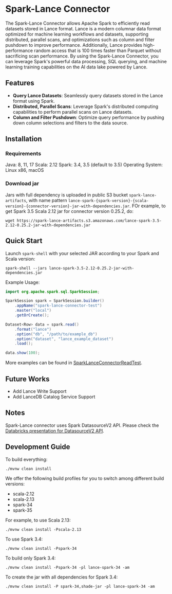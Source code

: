# Spark-Lance Connector

The Spark-Lance Connector allows Apache Spark to efficiently read datasets stored in Lance format.
Lance is a modern columnar data format optimized for machine learning workflows and datasets,
supporting distributed, parallel scans, and optimizations such as column and filter pushdown to improve performance.
Additionally, Lance provides high-performance random access that is 100 times faster than Parquet 
without sacrificing scan performance.
By using the Spark-Lance Connector, you can leverage Spark's powerful data processing, SQL querying, 
and machine learning training capabilities on the AI data lake powered by Lance.

## Features

* **Query Lance Datasets**: Seamlessly query datasets stored in the Lance format using Spark.
* **Distributed, Parallel Scans**: Leverage Spark's distributed computing capabilities to perform parallel scans on Lance datasets.
* **Column and Filter Pushdown**: Optimize query performance by pushing down column selections and filters to the data source.

## Installation

### Requirements

Java: 8, 11, 17
Scala: 2.12
Spark: 3.4, 3.5 (default to 3.5)
Operating System: Linux x86, macOS

### Download jar

Jars with full dependency is uploaded in public S3 bucket `spark-lance-artifacts`,
with name pattern `lance-spark-{spark-version}-{scala-version}-{connector-version}-jar-with-dependencies.jar`.
FOr example, to get Spark 3.5 Scala 2.12 jar for connector version 0.25.2, do:

```shell
wget https://spark-lance-artifacts.s3.amazonaws.com/lance-spark-3.5-2.12-0.25.2-jar-with-dependencies.jar
```

## Quick Start

Launch `spark-shell` with your selected JAR according to your Spark and Scala version:

```shell
spark-shell --jars lance-spark-3.5-2.12-0.25.2-jar-with-dependencies.jar
```

Example Usage:

```java
import org.apache.spark.sql.SparkSession;

SparkSession spark = SparkSession.builder()
    .appName("spark-lance-connector-test")
    .master("local")
    .getOrCreate();

Dataset<Row> data = spark.read()
    .format("lance")
    .option("db", "/path/to/example_db")
    .option("dataset", "lance_example_dataset")
    .load();

data.show(100);
```

More examples can be found in [SparkLanceConnectorReadTest](/lance-spark-base/src/test/java/com/lancedb/lance/spark/read/SparkConnectorReadTestBase.java).

## Future Works

- Add Lance Write Support
- Add LanceDB Catalog Service Support

## Notes

Spark-Lance connector uses Spark DatasourceV2 API. Please check the [Databricks presentation for DatasourceV2 API](https://www.slideshare.net/databricks/apache-spark-data-source-v2-with-wenchen-fan-and-gengliang-wang).

## Development Guide

To build everything:

```shell
./mvnw clean install
```

We offer the following build profiles for you to switch among different build versions:

- scala-2.12
- scala-2.13
- spark-34
- spark-35

For example, to use Scala 2.13:

```shell
./mvnw clean install -Pscala-2.13
```

To use Spark 3.4:

```shell
./mvnw clean install -Pspark-34
```

To build only Spark 3.4:

```shell
./mvnw clean install -Pspark-34 -pl lance-spark-34 -am
```

To create the jar with all dependencies for Spark 3.4:

```shell
./mvnw clean install -P spark-34,shade-jar -pl lance-spark-34 -am
```